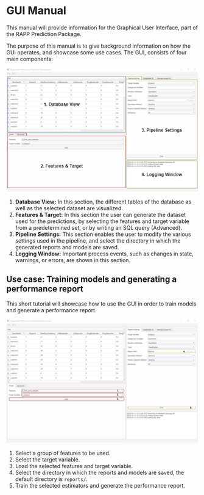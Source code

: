 # GUI Manual

This manual will provide information for the Graphical User Interface, part of the RAPP Prediction Package.

The purpose of this manual is to give background information on how the GUI operates, and showcase some use cases. The GUI, consists of four main components:

<img src="./screenshots/gui.png">


1. __Database View:__ In this section, the different tables of the database as well as the selected dataset are visualized.
2. __Features & Target:__ In this section the user can generate the dataset used for the predictions, by selecting the features and target variable from a predetermined set, or by writing an SQL query (Advanced).
3. __Pipeline Settings:__ This section enables the user to modify the various settings used in the pipeline, and select the directory in which the generated reports and models are saved.
4. __Logging Window:__ Important process events, such as changes in state, warnings, or errors, are shown in this section.


## Use case: Training models and generating a performance report
This short tutorial will showcase how to use the GUI in order to train models and generate a performance report. 

<img src="./screenshots/gui_simple_prediction.png">

1. Select a group of features to be used.
2. Select the target variable.
3. Load the selected features and target variable.
4. Select the directory in which the reports and models are saved, the default directory is `reports/`.
5. Train the selected estimators and generate the performance report.
